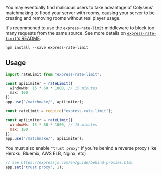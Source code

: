 You may eventually find malicious users to take advantage of Colyseus' matchmaking to flood your server with rooms, causing your server to be creating and removing rooms without real player usage.

It's recommened to use the `express-rate-limit` middleware to block too many requests from the same source. See more details on [`express-rate-limit`'s README](https://github.com/nfriedly/express-rate-limit).

```
npm install --save express-rate-limit
```

## Usage

```typescript fct_label="TypeScript"
import rateLimit from "express-rate-limit";

const apiLimiter = rateLimit({
  windowMs: 15 * 60 * 1000, // 15 minutes
  max: 100
});
app.use("/matchmake/", apiLimiter);
```

```javascript fct_label="JavaScript"
const rateLimit = require("express-rate-limit");

const apiLimiter = rateLimit({
  windowMs: 15 * 60 * 1000, // 15 minutes
  max: 100
});
app.use("/matchmake/", apiLimiter);
```


You must also enable `"trust proxy"` if you're behind a reverse proxy (like Heroku, Bluemix, AWS ELB, Nginx, etc)

```javascript
// see https://expressjs.com/en/guide/behind-proxies.html
app.set('trust proxy', 1);
```
